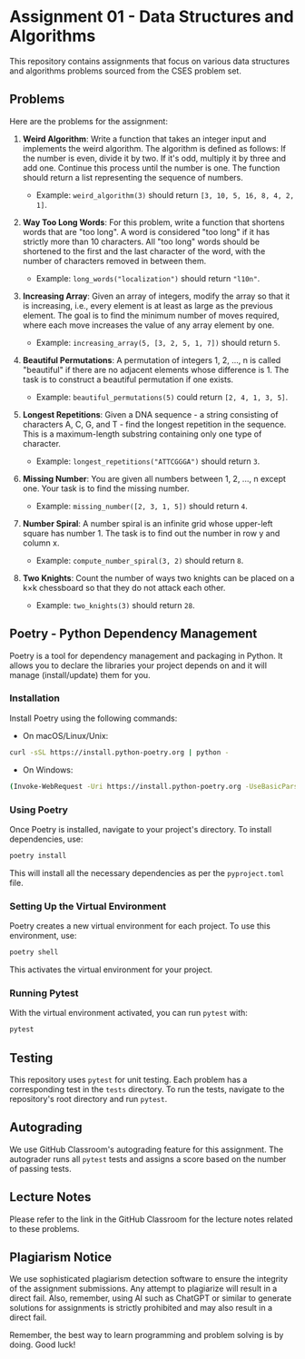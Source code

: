 # Assignment 01 - Data Structures and Algorithms

This repository contains assignments that focus on various data structures and algorithms problems sourced from the CSES problem set.

## Problems

Here are the problems for the assignment:

1. **Weird Algorithm**: Write a function that takes an integer input and implements the weird algorithm. The algorithm is defined as follows: If the number is even, divide it by two. If it's odd, multiply it by three and add one. Continue this process until the number is one. The function should return a list representing the sequence of numbers.
    - Example: `weird_algorithm(3)` should return `[3, 10, 5, 16, 8, 4, 2, 1]`.

2. **Way Too Long Words**: For this problem, write a function that shortens words that are "too long". A word is considered "too long" if it has strictly more than 10 characters. All "too long" words should be shortened to the first and the last character of the word, with the number of characters removed in between them.
    - Example: `long_words("localization")` should return `"l10n"`.

3. **Increasing Array**: Given an array of integers, modify the array so that it is increasing, i.e., every element is at least as large as the previous element. The goal is to find the minimum number of moves required, where each move increases the value of any array element by one.
    - Example: `increasing_array(5, [3, 2, 5, 1, 7])` should return `5`.

4. **Beautiful Permutations**: A permutation of integers 1, 2, ..., n is called "beautiful" if there are no adjacent elements whose difference is 1. The task is to construct a beautiful permutation if one exists.
    - Example: `beautiful_permutations(5)` could return `[2, 4, 1, 3, 5]`.

5. **Longest Repetitions**: Given a DNA sequence - a string consisting of characters A, C, G, and T - find the longest repetition in the sequence. This is a maximum-length substring containing only one type of character.
    - Example: `longest_repetitions("ATTCGGGA")` should return `3`.

6. **Missing Number**: You are given all numbers between 1, 2, ..., n except one. Your task is to find the missing number.
    - Example: `missing_number([2, 3, 1, 5])` should return `4`.

7. **Number Spiral**: A number spiral is an infinite grid whose upper-left square has number 1. The task is to find out the number in row y and column x.
    - Example: `compute_number_spiral(3, 2)` should return `8`.

8. **Two Knights**: Count the number of ways two knights can be placed on a k×k chessboard so that they do not attack each other.
    - Example: `two_knights(3)` should return `28`.

## Poetry - Python Dependency Management

Poetry is a tool for dependency management and packaging in Python. It allows you to declare the libraries your project depends on and it will manage (install/update) them for you.

### Installation

Install Poetry using the following commands:

- On macOS/Linux/Unix:

```bash
curl -sSL https://install.python-poetry.org | python -
```

- On Windows:

```bash
(Invoke-WebRequest -Uri https://install.python-poetry.org -UseBasicParsin).Content | python -
```

### Using Poetry

Once Poetry is installed, navigate to your project's directory. To install dependencies, use:

```bash
poetry install
```

This will install all the necessary dependencies as per the `pyproject.toml` file.

### Setting Up the Virtual Environment

Poetry creates a new virtual environment for each project. To use this environment, use:

```bash
poetry shell
```

This activates the virtual environment for your project.

### Running Pytest

With the virtual environment activated, you can run `pytest` with:

```bash
pytest
```

## Testing

This repository uses `pytest` for unit testing. Each problem has a corresponding test in the `tests` directory. To run the tests, navigate to the repository's root directory and run `pytest`.

## Autograding

We use GitHub Classroom's autograding feature for this assignment. The autograder runs all `pytest` tests and assigns a score based on the number of passing tests.

## Lecture Notes

Please refer to the link in the GitHub Classroom for the lecture notes related to these problems.

## Plagiarism Notice

We use sophisticated plagiarism detection software to ensure the integrity of the assignment submissions. Any attempt to plagiarize will result in a direct fail. Also, remember, using AI such as ChatGPT or similar to generate solutions for assignments is strictly prohibited and may also result in a direct fail.

Remember, the best way to learn programming and problem solving is by doing. Good luck!
